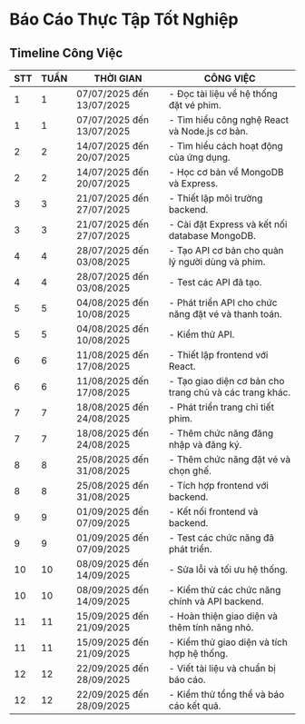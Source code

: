 # Báo Cáo Thực Tập Tốt Nghiệp

## Timeline Công Việc

| STT | TUẦN | THỜI GIAN                 | CÔNG VIỆC                                               |
| --- | ---- | ------------------------- | ------------------------------------------------------- |
| 1   | 1    | 07/07/2025 đến 13/07/2025 | - Đọc tài liệu về hệ thống đặt vé phim.                 |
| 1   | 1    | 07/07/2025 đến 13/07/2025 | - Tìm hiểu công nghệ React và Node.js cơ bản.           |
| 2   | 2    | 14/07/2025 đến 20/07/2025 | - Tìm hiểu cách hoạt động của ứng dụng.                 |
| 2   | 2    | 14/07/2025 đến 20/07/2025 | - Học cơ bản về MongoDB và Express.                     |
| 3   | 3    | 21/07/2025 đến 27/07/2025 | - Thiết lập môi trường backend.                         |
| 3   | 3    | 21/07/2025 đến 27/07/2025 | - Cài đặt Express và kết nối database MongoDB.          |
| 4   | 4    | 28/07/2025 đến 03/08/2025 | - Tạo API cơ bản cho quản lý người dùng và phim.        |
| 4   | 4    | 28/07/2025 đến 03/08/2025 | - Test các API đã tạo.                                  |
| 5   | 5    | 04/08/2025 đến 10/08/2025 | - Phát triển API cho chức năng đặt vé và thanh toán.    |
| 5   | 5    | 04/08/2025 đến 10/08/2025 | - Kiểm thử API.                                         |
| 6   | 6    | 11/08/2025 đến 17/08/2025 | - Thiết lập frontend với React.                         |
| 6   | 6    | 11/08/2025 đến 17/08/2025 | - Tạo giao diện cơ bản cho trang chủ và các trang khác. |
| 7   | 7    | 18/08/2025 đến 24/08/2025 | - Phát triển trang chi tiết phim.                       |
| 7   | 7    | 18/08/2025 đến 24/08/2025 | - Thêm chức năng đăng nhập và đăng ký.                  |
| 8   | 8    | 25/08/2025 đến 31/08/2025 | - Thêm chức năng đặt vé và chọn ghế.                    |
| 8   | 8    | 25/08/2025 đến 31/08/2025 | - Tích hợp frontend với backend.                        |
| 9   | 9    | 01/09/2025 đến 07/09/2025 | - Kết nối frontend và backend.                          |
| 9   | 9    | 01/09/2025 đến 07/09/2025 | - Test các chức năng đã phát triển.                     |
| 10  | 10   | 08/09/2025 đến 14/09/2025 | - Sửa lỗi và tối ưu hệ thống.                           |
| 10  | 10   | 08/09/2025 đến 14/09/2025 | - Kiểm thử các chức năng chính và API backend.          |
| 11  | 11   | 15/09/2025 đến 21/09/2025 | - Hoàn thiện giao diện và thêm tính năng nhỏ.           |
| 11  | 11   | 15/09/2025 đến 21/09/2025 | - Kiểm thử giao diện và tích hợp hệ thống.              |
| 12  | 12   | 22/09/2025 đến 28/09/2025 | - Viết tài liệu và chuẩn bị báo cáo.                    |
| 12  | 12   | 22/09/2025 đến 28/09/2025 | - Kiểm thử tổng thể và báo cáo kết quả.                 |
